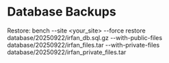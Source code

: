 # Database Backups

Restore:
bench --site <your_site> --force restore database/20250922/irfan_db.sql.gz   --with-public-files database/20250922/irfan_files.tar   --with-private-files database/20250922/irfan_private_files.tar
